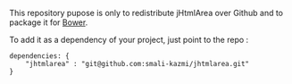  This repository pupose is only to redistribute jHtmlArea over Github and to package it for [Bower](http://twitter.github.com/bower/).
 
 To add it as a dependency of your project, just point to the repo : 

```
dependencies: {
	"jhtmlarea" : "git@github.com:smali-kazmi/jhtmlarea.git"
}
```
